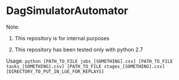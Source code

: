 # DagSimulatorAutomator
Note:
1. This repository is for internal purposes

2. This repository has been tested only with python 2.7

Usage: ```python [PATH_TO_FILE jobs_[SOMETHING].csv]
[PATH_TO_FILE tasks_[SOMETHING].csv] [PATH_TO_FILE stages_[SOMETHING].csv]
[DIRECTORY_TO_PUT_IN_LUE_FOR_REPLAYS]```
